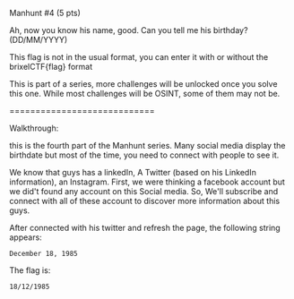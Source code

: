  Manhunt #4 (5 pts)

Ah, now you know his name, good. Can you tell me his birthday? (DD/MM/YYYY)

This flag is not in the usual format, you can enter it with or without the brixelCTF{flag} format

This is part of a series, more challenges will be unlocked once you solve this one. While most challenges will be OSINT, some of them may not be.


============================

Walkthrough:

this is the fourth part of the Manhunt series. Many social media display the birthdate but most of the time, you need to connect with people to see it.

We know that guys has a linkedIn, A Twitter (based on his LinkedIn information), an Instagram. First, we were thinking a facebook account but we did't found any account on this Social media. So, We'll subscribe and connect with all of these account to discover more information about this guys.

After connected with his twitter and refresh the page, the following string appears:
```
December 18, 1985
```

The flag is:
```
18/12/1985
```
